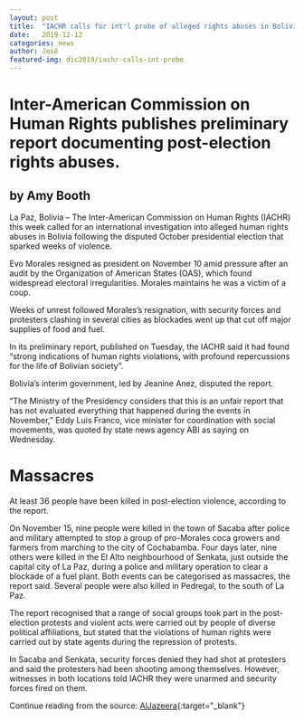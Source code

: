 ```yaml
---
layout: post
title:  "IACHR calls for int'l probe of alleged rights abuses in Bolivia"
date:   2019-12-12
categories: news
author: José
featured-img: dic2019/iachr-calls-int-probe
---
```

# Inter-American Commission on Human Rights publishes preliminary report documenting post-election rights abuses.
## by Amy Booth

La Paz, Bolivia – The Inter-American Commission on Human Rights (IACHR) this week called for an international investigation into alleged human rights abuses in Bolivia following the disputed October presidential election that sparked weeks of violence.

Evo Morales resigned as president on November 10 amid pressure after an audit by the Organization of American States (OAS), which found widespread electoral irregularities. Morales maintains he was a victim of a coup.

Weeks of unrest followed Morales’s resignation, with security forces and protesters clashing in several cities as blockades went up that cut off major supplies of food and fuel.

In its preliminary report, published on Tuesday, the IACHR said it had found “strong indications of human rights violations, with profound repercussions for the life of Bolivian society”.

Bolivia’s interim government, led by Jeanine Anez, disputed the report.

“The Ministry of the Presidency considers that this is an unfair report that has not evaluated everything that happened during the events in November,” Eddy Luis Franco, vice minister for coordination with social movements, was quoted by state news agency ABI as saying on Wednesday.

# Massacres

At least 36 people have been killed in post-election violence, according to the report.

On November 15, nine people were killed in the town of Sacaba after police and military attempted to stop a group of pro-Morales coca growers and farmers from marching to the city of Cochabamba. Four days later, nine others were killed in the El Alto neighbourhood of Senkata, just outside the capital city of La Paz, during a police and military operation to clear a blockade of a fuel plant. Both events can be categorised as massacres, the report said. Several people were also killed in Pedregal, to the south of La Paz.

The report recognised that a range of social groups took part in the post-election protests and violent acts were carried out by people of diverse political affiliations, but stated that the violations of human rights were carried out by state agents during the repression of protests.

In Sacaba and Senkata, security forces denied they had shot at protesters and said the protesters had been shooting among themselves. However, witnesses in both locations told IACHR they were unarmed and security forces fired on them.

Continue reading from the source: [AlJazeera][alJazeera]{:target="_blank"}

[alJazeera]: https://www.aljazeera.com/news/2019/12/iachr-calls-int-probe-alleged-rights-abuses-bolivia-191211221839977.html


